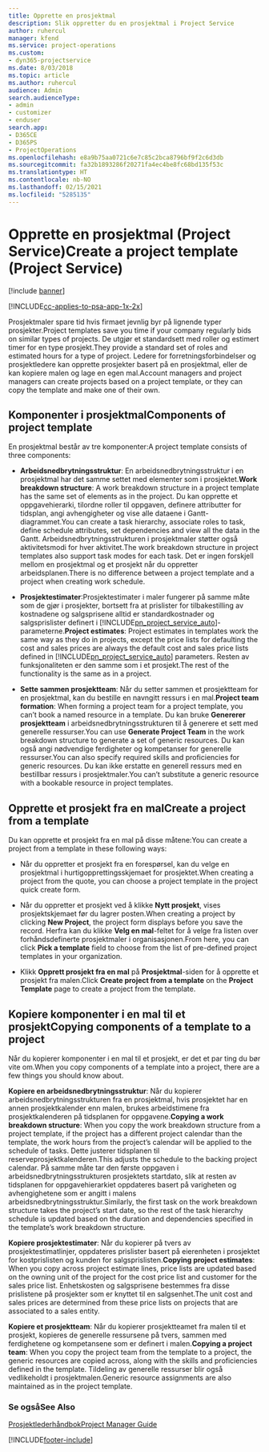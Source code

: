 ```yaml
---
title: Opprette en prosjektmal
description: Slik oppretter du en prosjektmal i Project Service
author: ruhercul
manager: kfend
ms.service: project-operations
ms.custom:
- dyn365-projectservice
ms.date: 8/03/2018
ms.topic: article
ms.author: ruhercul
audience: Admin
search.audienceType:
- admin
- customizer
- enduser
search.app:
- D365CE
- D365PS
- ProjectOperations
ms.openlocfilehash: e8a9b75aa0721c6e7c85c2bca8796bf9f2c6d3db
ms.sourcegitcommit: fa32b1893286f20271fa4ec4be8fc68bd135f53c
ms.translationtype: HT
ms.contentlocale: nb-NO
ms.lasthandoff: 02/15/2021
ms.locfileid: "5285135"
---
```

# <a name="create-a-project-template-project-service"></a><span data-ttu-id="fccea-103">Opprette en prosjektmal (Project Service)</span><span class="sxs-lookup"><span data-stu-id="fccea-103">Create a project template (Project Service)</span></span>

[!include [banner](../includes/psa-now-project-operations.md)]

[!INCLUDE[cc-applies-to-psa-app-1x-2x](../includes/cc-applies-to-psa-app-1x-2x.md)]

<span data-ttu-id="fccea-104">Prosjektmaler spare tid hvis firmaet jevnlig byr på lignende typer prosjekter.</span><span class="sxs-lookup"><span data-stu-id="fccea-104">Project templates save you time if your company regularly bids on similar types of projects.</span></span> <span data-ttu-id="fccea-105">De utgjør et standardsett med roller og estimert timer for en type prosjekt.</span><span class="sxs-lookup"><span data-stu-id="fccea-105">They provide a standard set of roles and estimated hours for a type of project.</span></span> <span data-ttu-id="fccea-106">Ledere for forretningsforbindelser og prosjektledere kan opprette prosjekter basert på en prosjektmal, eller de kan kopiere malen og lage en egen mal.</span><span class="sxs-lookup"><span data-stu-id="fccea-106">Account managers and project managers can create projects based on a project template, or they can copy the template and make one of their own.</span></span>  
  
## <a name="components-of-project-template"></a><span data-ttu-id="fccea-107">Komponenter i prosjektmal</span><span class="sxs-lookup"><span data-stu-id="fccea-107">Components of project template</span></span>
 <span data-ttu-id="fccea-108">En prosjektmal består av tre komponenter:</span><span class="sxs-lookup"><span data-stu-id="fccea-108">A project template consists of three components:</span></span>  
  
- <span data-ttu-id="fccea-109">**Arbeidsnedbrytningsstruktur**: En arbeidsnedbrytningsstruktur i en prosjektmal har det samme settet med elementer som i prosjektet.</span><span class="sxs-lookup"><span data-stu-id="fccea-109">**Work breakdown structure**: A work breakdown structure in a project template has the same set of elements as in the project.</span></span> <span data-ttu-id="fccea-110">Du kan opprette et oppgavehierarki, tilordne roller til oppgaven, definere attributter for tidsplan, angi avhengigheter og vise alle dataene i Gantt-diagrammet.</span><span class="sxs-lookup"><span data-stu-id="fccea-110">You can create a task hierarchy, associate roles to task, define schedule attributes, set dependencies and view all the data in the Gantt.</span></span> <span data-ttu-id="fccea-111">Arbeidsnedbrytningsstrukturen i prosjektmaler støtter også aktivitetsmodi for hver aktivitet.</span><span class="sxs-lookup"><span data-stu-id="fccea-111">The work breakdown structure in project templates also support task modes for each task.</span></span> <span data-ttu-id="fccea-112">Det er ingen forskjell mellom en prosjektmal og et prosjekt når du oppretter arbeidsplanen.</span><span class="sxs-lookup"><span data-stu-id="fccea-112">There is no difference between a project template and a project when creating work schedule.</span></span>  
  
- <span data-ttu-id="fccea-113">**Prosjektestimater**:Prosjektestimater i maler fungerer på samme måte som de gjør i prosjekter, bortsett fra at prislister for tilbakestilling av kostnadene og salgsprisene alltid er standardkostnader og salgsprislister definert i [!INCLUDE[pn_project_service_auto](../includes/pn-project-service-auto.md)]-parameterne.</span><span class="sxs-lookup"><span data-stu-id="fccea-113">**Project estimates**: Project estimates in templates work the same way as they do in projects, except the price lists for defaulting the cost and sales prices are always the default cost and sales price lists defined in [!INCLUDE[pn_project_service_auto](../includes/pn-project-service-auto.md)] parameters.</span></span> <span data-ttu-id="fccea-114">Resten av funksjonaliteten er den samme som i et prosjekt.</span><span class="sxs-lookup"><span data-stu-id="fccea-114">The rest of the functionality is the same as in a project.</span></span>  
  
- <span data-ttu-id="fccea-115">**Sette sammen prosjektteam**: Når du setter sammen et prosjektteam for en prosjektmal, kan du bestille en navngitt ressurs i en mal.</span><span class="sxs-lookup"><span data-stu-id="fccea-115">**Project team formation**: When forming a project team for a project template, you can’t book a named resource in a template.</span></span> <span data-ttu-id="fccea-116">Du kan bruke **Genererer prosjektteam** i arbeidsnedbrytningsstrukturen til å generere et sett med generelle ressurser.</span><span class="sxs-lookup"><span data-stu-id="fccea-116">You can use **Generate Project Team** in the work breakdown structure to generate a set of generic resources.</span></span> <span data-ttu-id="fccea-117">Du kan også angi nødvendige ferdigheter og kompetanser for generelle ressurser.</span><span class="sxs-lookup"><span data-stu-id="fccea-117">You can also specify required skills and proficiencies for generic resources.</span></span> <span data-ttu-id="fccea-118">Du kan ikke erstatte en generell ressurs med en bestillbar ressurs i prosjektmaler.</span><span class="sxs-lookup"><span data-stu-id="fccea-118">You can’t substitute a generic resource with a bookable resource in project templates.</span></span>  
  
## <a name="create-a-project-from-a-template"></a><span data-ttu-id="fccea-119">Opprette et prosjekt fra en mal</span><span class="sxs-lookup"><span data-stu-id="fccea-119">Create a project from a template</span></span>  
 <span data-ttu-id="fccea-120">Du kan opprette et prosjekt fra en mal på disse måtene:</span><span class="sxs-lookup"><span data-stu-id="fccea-120">You can create a project from a template in these following ways:</span></span>  
  
-   <span data-ttu-id="fccea-121">Når du oppretter et prosjekt fra en forespørsel, kan du velge en prosjektmal i hurtigopprettingsskjemaet for prosjektet.</span><span class="sxs-lookup"><span data-stu-id="fccea-121">When creating a project from the quote, you can choose a project template in the project quick create form.</span></span>  
  
-   <span data-ttu-id="fccea-122">Når du oppretter et prosjekt ved å klikke **Nytt prosjekt**, vises prosjektskjemaet før du lagrer posten.</span><span class="sxs-lookup"><span data-stu-id="fccea-122">When creating a project by clicking **New Project**, the project form displays before you save the record.</span></span> <span data-ttu-id="fccea-123">Herfra kan du klikke **Velg en mal**-feltet for å velge fra listen over forhåndsdefinerte prosjektmaler i organisasjonen.</span><span class="sxs-lookup"><span data-stu-id="fccea-123">From here, you can click **Pick a template** field to choose from the list of pre-defined project templates in your organization.</span></span>  
  
-   <span data-ttu-id="fccea-124">Klikk **Opprett prosjekt fra en mal** på **Prosjektmal**-siden for å opprette et prosjekt fra malen.</span><span class="sxs-lookup"><span data-stu-id="fccea-124">Click **Create project from a template** on the **Project Template** page to create a project from the template.</span></span>  
  
## <a name="copying-components-of-a-template-to-a-project"></a><span data-ttu-id="fccea-125">Kopiere komponenter i en mal til et prosjekt</span><span class="sxs-lookup"><span data-stu-id="fccea-125">Copying components of a template to a project</span></span>  
 <span data-ttu-id="fccea-126">Når du kopierer komponenter i en mal til et prosjekt, er det et par ting du bør vite om.</span><span class="sxs-lookup"><span data-stu-id="fccea-126">When you copy components of a template into a project, there are a few things you should know about.</span></span>  
  
 <span data-ttu-id="fccea-127">**Kopiere en arbeidsnedbrytningsstruktur**: Når du kopierer arbeidsnedbrytningsstrukturen fra en prosjektmal, hvis prosjektet har en annen prosjektkalender enn malen, brukes arbeidstimene fra prosjektkalenderen på tidsplanen for oppgavene.</span><span class="sxs-lookup"><span data-stu-id="fccea-127">**Copying a work breakdown structure**: When you copy the work breakdown structure from a project template, if the project has a different project calendar than the template, the work hours from the project’s calendar will be applied to the schedule of tasks.</span></span> <span data-ttu-id="fccea-128">Dette justerer tidsplanen til reserveprosjektkalenderen.</span><span class="sxs-lookup"><span data-stu-id="fccea-128">This adjusts the schedule to the backing project calendar.</span></span> <span data-ttu-id="fccea-129">På samme måte tar den første oppgaven i arbeidsnedbrytningsstrukturen prosjektets startdato, slik at resten av tidsplanen for oppgavehierarkiet oppdateres basert på varigheten og avhengighetene som er angitt i malens arbeidsnedbrytningsstruktur.</span><span class="sxs-lookup"><span data-stu-id="fccea-129">Similarly, the first task on the work breakdown structure takes the project’s start date, so the rest of the task hierarchy schedule is updated based on the duration and dependencies specified in the template’s work breakdown structure.</span></span>  
  
 <span data-ttu-id="fccea-130">**Kopiere prosjektestimater**: Når du kopierer på tvers av prosjektestimatlinjer, oppdateres prislister basert på eierenheten i prosjektet for kostprislisten og kunden for salgsprislisten.</span><span class="sxs-lookup"><span data-stu-id="fccea-130">**Copying project estimates**: When you copy across project estimate lines, price lists are updated based on the owning unit of the project for the cost price list and customer for the sales price list.</span></span> <span data-ttu-id="fccea-131">Enhetskosten og salgsprisene bestemmes fra disse prislistene på prosjekter som er knyttet til en salgsenhet.</span><span class="sxs-lookup"><span data-stu-id="fccea-131">The unit cost and sales prices are determined from these price lists on projects that are associated to a sales entity.</span></span>  
  
 <span data-ttu-id="fccea-132">**Kopiere et prosjektteam**: Når du kopierer prosjektteamet fra malen til et prosjekt, kopieres de generelle ressursene på tvers, sammen med ferdighetene og kompetansene som er definert i malen.</span><span class="sxs-lookup"><span data-stu-id="fccea-132">**Copying a project team**: When you copy the project team from the template to a project, the generic resources are copied across, along with the skills and proficiencies defined in the template.</span></span> <span data-ttu-id="fccea-133">Tildeling av generelle ressurser blir også vedlikeholdt i prosjektmalen.</span><span class="sxs-lookup"><span data-stu-id="fccea-133">Generic resource assignments are also maintained as in the project template.</span></span>  
  
### <a name="see-also"></a><span data-ttu-id="fccea-134">Se også</span><span class="sxs-lookup"><span data-stu-id="fccea-134">See Also</span></span>  
 [<span data-ttu-id="fccea-135">Prosjektlederhåndbok</span><span class="sxs-lookup"><span data-stu-id="fccea-135">Project Manager Guide</span></span>](../psa/project-manager-guide.md)


[!INCLUDE[footer-include](../includes/footer-banner.md)]